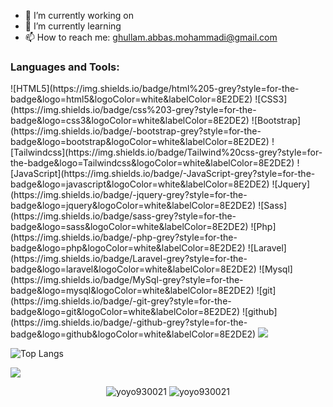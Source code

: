 
- 🔭 I’m currently working on 
- 🌱 I’m currently learning 
- 📫 How to reach me: ghullam.abbas.mohammadi@gmail.com


<h3 align="left">Languages and Tools:</h3>
![HTML5](https://img.shields.io/badge/html%205-grey?style=for-the-badge&logo=html5&logoColor=white&labelColor=8E2DE2)
![CSS3](https://img.shields.io/badge/css%203-grey?style=for-the-badge&logo=css3&logoColor=white&labelColor=8E2DE2)
![Bootstrap](https://img.shields.io/badge/-bootstrap-grey?style=for-the-badge&logo=bootstrap&logoColor=white&labelColor=8E2DE2)
![Tailwindcss](https://img.shields.io/badge/Tailwind%20css-grey?style=for-the-badge&logo=Tailwindcss&logoColor=white&labelColor=8E2DE2)
![JavaScript](https://img.shields.io/badge/-JavaScript-grey?style=for-the-badge&logo=javascript&logoColor=white&labelColor=8E2DE2)
![Jquery](https://img.shields.io/badge/-jquery-grey?style=for-the-badge&logo=jquery&logoColor=white&labelColor=8E2DE2)
![Sass](https://img.shields.io/badge/sass-grey?style=for-the-badge&logo=sass&logoColor=white&labelColor=8E2DE2)
![Php](https://img.shields.io/badge/-php-grey?style=for-the-badge&logo=php&logoColor=white&labelColor=8E2DE2)
![Laravel](https://img.shields.io/badge/Laravel-grey?style=for-the-badge&logo=laravel&logoColor=white&labelColor=8E2DE2)
![Mysql](https://img.shields.io/badge/MySql-grey?style=for-the-badge&logo=mysql&logoColor=white&labelColor=8E2DE2)
![git](https://img.shields.io/badge/-git-grey?style=for-the-badge&logo=git&logoColor=white&labelColor=8E2DE2)
![github](https://img.shields.io/badge/-github-grey?style=for-the-badge&logo=github&logoColor=white&labelColor=8E2DE2)



<img src="https://github-readme-stats.vercel.app/api?username=saviomartin&show_icons=true&theme=radical&title_color=8E2DE2&text_color=fff&icon_color=8E2DE2">

![Top Langs](https://github-readme-stats.vercel.app/api/top-langs/?username=saviomartin&theme=radical&title_color=8E2DE2&text_color=fff)

<img src="https://github.com/saviomartin/saviomartin/blob/master/assets/repo.png?raw=true">


<p align="center">
<img src="https://github-readme-stats.vercel.app/api?username=abbas-roholamin&show_icons=true&locale=en&theme=dark" alt="yoyo930021" />
<img src="https://github-readme-streak-stats.herokuapp.com/?user=abbas-roholamin&theme=dark" alt="yoyo930021" />
</p>

